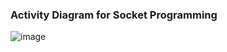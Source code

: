 ### Activity Diagram for Socket Programming

![image](https://user-images.githubusercontent.com/41619898/67725601-454ebc80-fa26-11e9-968d-5e70bca08a5c.png)

